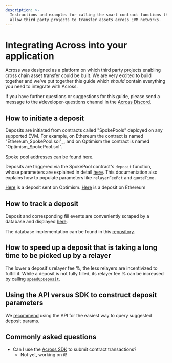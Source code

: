 ```yaml
---
description: >-
  Instructions and examples for calling the smart contract functions that would
  allow third party projects to transfer assets across EVM networks.
---
```


# Integrating Across into your application

Across was designed as a platform on which third party projects enabling cross chain asset transfer could be built. We are very excited to build together and we've put together this guide which _should_ contain everything you need to integrate with Across.&#x20;

If you have further questions or suggestions for this guide, please send a message to the #developer-questions channel in the [Across Discord](broken-reference).

## How to initiate a deposit

Deposits are initiated from contracts called "SpokePools" deployed on any supported EVM. For example, on Ethereum the contract is named "Ethereum_SpokePool.sol"_, and on Optimism the contract is named "Optimism\_SpokePool.sol".&#x20;

Spoke pool addresses can be found [here](contract-addresses/).

Deposits are triggered via the SpokePool contract's `deposit` function, whose parameters are explained in detail [here](selected-contract-functions.md#deposit). This documentation also explains how to populate parameters like `relayerFeePct` and `quoteTime.`

[Here](https://optimistic.etherscan.io/tx/0xef388f8ace4b07f99fc2826f5830197b91c031aeab7802f3a2d7ab3d25a66dae) is a deposit sent on Optimism. [Here](https://etherscan.io/tx/0xd192b1063f29a5f33780bc0b5997711307046d1421a6010a53fe0a53b7d6ce51) is a deposit on Ethereum

## How to track a deposit

Deposit and corresponding fill events are conveniently scraped by a database and displayed [here](https://github.com/across-protocol/scraper-api).

The database implementation can be found in this [repository](https://github.com/across-protocol/scraper-api).

## How to speed up a deposit that is taking a long time to be picked up by a relayer

The lower a deposit's relayer fee %, the less relayers are incentivized to fulfill it. While a deposit is not fully filled, its relayer fee % can be increased by calling [`speedUpDeposit`](selected-contract-functions.md#speedupdeposit).

## Using the API versus SDK to construct deposit parameters

We [recommend](across-sdk.md#if-i-want-to-integrate-across-into-my-dapp-should-i-use-the-sdk-or-the-api) using the API for the easiest way to query suggested deposit params.

## Commonly asked questions

* Can I use the [Across SDK](across-sdk.md) to submit contract transactions?
  * Not yet, working on it!
